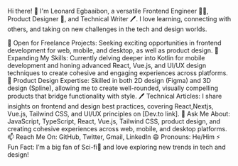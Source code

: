 Hi there! 👋 I'm Leonard Egbaaibon, a versatile Frontend Engineer 👨‍💻, Product Designer 🎨, and Technical Writer 🖊️. I love learning, connecting with others, and taking on new challenges in the tech and design worlds.

🔭 Open for Freelance Projects: Seeking exciting opportunities in frontend development for web, mobile, and desktop, as well as product design.
🌱 Expanding My Skills: Currently delving deeper into Kotlin for mobile development and honing advanced React, Vue.js, and UI/UX design techniques to create cohesive and engaging experiences across platforms.
🎨 Product Design Expertise: Skilled in both 2D design (Figma) and 3D design (Spline), allowing me to create well-rounded, visually compelling products that bridge functionality with style.
🖊️ Technical Articles: I share insights on frontend and design best practices, covering React,Nextjs, Vue.js, Tailwind CSS, and UI/UX principles on [Dev.to link].
💬 Ask Me About: JavaScript, TypeScript, React, Vue.js, Tailwind CSS, product design, and creating cohesive experiences across web, mobile, and desktop platforms.
📫 Reach Me On: GitHub, Twitter, Gmail, LinkedIn
😄 Pronouns: He/Him
⚡ Fun Fact: I’m a big fan of Sci-fi🍿 and love exploring new trends in tech and design!
